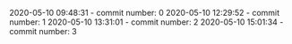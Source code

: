 2020-05-10 09:48:31 - commit number: 0
2020-05-10 12:29:52 - commit number: 1
2020-05-10 13:31:01 - commit number: 2
2020-05-10 15:01:34 - commit number: 3
